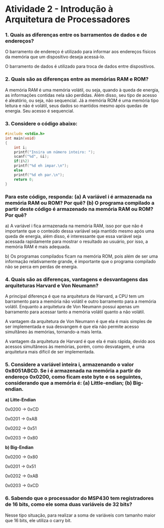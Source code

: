 # Atividade 2 - Introdução à Arquitetura de Processadores

### 1. Quais as diferenças entre os barramentos de dados e de endereços?
O barramento de endereço é utilizado para informar aos endereços físicos da memória que um dispositivo deseja acessá-lo.

O barramento de dados é utilizado para troca de dados entre dispositivos.

### 2. Quais são as diferenças entre as memórias RAM e ROM?
A memória RAM é uma memória volátil, ou seja, quando à queda de energia, as informações contidas nela são perdidas. Além disso, seu tipo de acesso é aleatório, ou seja, não sequencial.
Já a memória ROM é uma memória tipo leitura e não é volátil, seus dados so mantidos mesmo após quedas de energia. Seu acesso é sequencial.

### 3. Considere o código abaixo:
```C 
#include <stdio.h>
int main(void)
{
    int i;
    printf("Insira um número inteiro: ");
    scanf("%d", &i);
    if(i%2)
	printf("%d eh impar.\n");
    else
	printf("%d eh par.\n");
    return 0;
}
```
### Para este código, responda: (a) A variável i é armazenada na memória RAM ou ROM? Por quê? (b) O programa compilado a partir deste código é armazenado na memória RAM ou ROM? Por quê?

a) A variável i fica armazenada na memória RAM, isso por que não é importante que o conteúdo dessa variável seja mantido mesmo após uma queda de energia, além disso, é interessante que essa variável seja acessada rapidamente para mostrar o resultado ao usuário, por isso, a memória RAM é mais adequada.

b) Os programas compilados ficam na memória ROM, pois além de ser uma informação relativamente grande, é importante que o programa compilado não se perca em perdas de energia.

### 4. Quais são as diferenças, vantagens e desvantagens das arquiteturas Harvard e Von Neumann?
A principal diferença é que na arquitetura de Harvard, a CPU tem um barramento para a memória não volátil e outro barramento para a memória volátil. Enquanto a arquitetura de Von Neumann possui apenas um barramento para acessar tanto a memória volátil quanto a não volátil.

A vantagem da arquitetura de Von Neumann é que ela é mais simples de ser implementada e sua desvangem é que ela não permite acesso simultâneo às memórias, tornando-a mais lenta.

A vantagem da arquitetura de Harvard é que ela é mais rápida, devido aos acessos simultâneos às memórias, porém, como desvatagem, é uma arquitetura mais difícil de ser implementada.

### 5. Considere a variável inteira i, armazenando o valor 0x8051ABCD. Se i é armazenada na memória a partir do endereço 0x0200, como ficam este byte e os seguintes, considerando que a memória é: (a) Little-endian; (b) Big-endian.

**a) Litte-Endian**

0x0200 -> 0xCD

0x0201 -> 0xAB

0x0202 -> 0x51

0x0203 -> 0x80

**b) Big-Endian**

0x0200 -> 0x80

0x0201 -> 0x51

0x0202 -> 0xAB

0x0203 -> 0xCD

### 6. Sabendo que o processador do MSP430 tem registradores de 16 bits, como ele soma duas variáveis de 32 bits?

Nesse tipo situação, para realizar a soma de variáveis com tamanho maior que 16 bits, ele utiliza o carry bit. 
